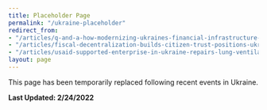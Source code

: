 ```yaml
---
title: Placeholder Page
permalink: "/ukraine-placeholder"
redirect_from:
- "/articles/q-and-a-how-modernizing-ukraines-financial-infrastructure-led-to-more-inclusivity-and-investment"
- "/articles/fiscal-decentralization-builds-citizen-trust-positions-ukraine-for-european-future"
- "/articles/usaid-supported-enterprise-in-ukraine-repairs-lung-ventilators-for-use-in-covid-19-crisis"
layout: page
---
```


This page has been temporarily replaced following recent events in Ukraine. 

**Last Updated: 2/24/2022**